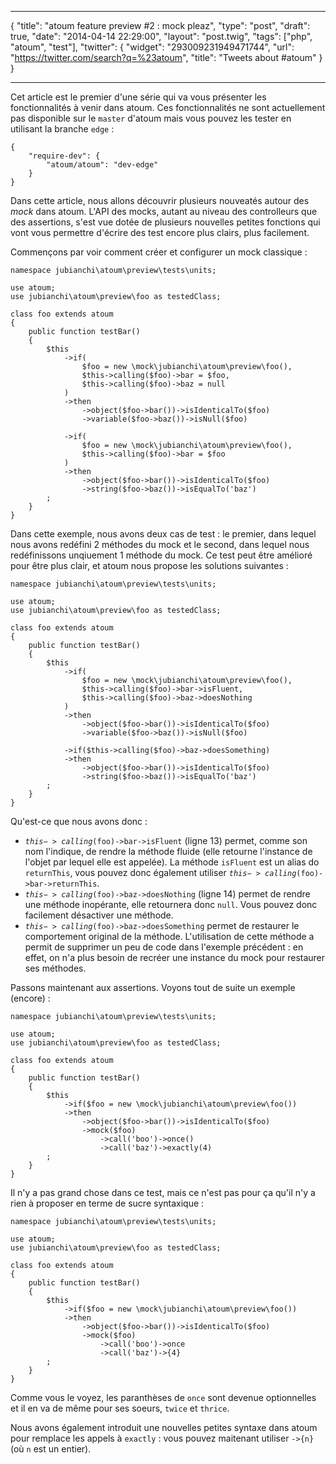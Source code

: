 ***
{
    "title": "atoum feature preview #2 : mock pleaz",
    "type": "post",
    "draft": true,
    "date": "2014-04-14 22:29:00",
    "layout": "post.twig",
    "tags": ["php", "atoum", "test"],
    "twitter": {
        "widget": "293009231949471744",
        "url": "https://twitter.com/search?q=%23atoum",
        "title": "Tweets about #atoum"
    }
}
***

Cet article est le premier d'une série qui va vous présenter les fonctionnalités à venir dans atoum.
Ces fonctionnalités ne sont actuellement pas disponible sur le <code>master</code> d'atoum mais vous pouvez les
tester en utilisant la branche <code>edge</code> :

<pre class="line-numbers"><code class="language-javascript">{
    "require-dev": {
        "atoum/atoum": "dev-edge"
    }
}</code></pre>

Dans cette article, nous allons découvrir plusieurs nouveatés autour des _mock_ dans atoum. L'API des mocks,
autant au niveau des controlleurs que des assertions, s'est vue dotée de plusieurs nouvelles petites fonctions
qui vont vous permettre d'écrire des test encore plus clairs, plus facilement.

Commençons par voir comment créer et configurer un mock classique :

<pre class="line-numbers"><code class="language-php">namespace jubianchi\atoum\preview\tests\units;

use atoum;
use jubianchi\atoum\preview\foo as testedClass;

class foo extends atoum
{
    public function testBar()
    {
        $this
            ->if(
                $foo = new \mock\jubianchi\atoum\preview\foo(),
                $this->calling($foo)->bar = $foo,
                $this->calling($foo)->baz = null
            )
            ->then
                ->object($foo->bar())->isIdenticalTo($foo)
                ->variable($foo->baz())->isNull($foo)

            ->if(
                $foo = new \mock\jubianchi\atoum\preview\foo(),
                $this->calling($foo)->bar = $foo
            )
            ->then
                ->object($foo->bar())->isIdenticalTo($foo)
                ->string($foo->baz())->isEqualTo('baz')
        ;
    }
}</code></pre>

Dans cette exemple, nous avons deux cas de test : le premier, dans lequel nous avons redéfini 2 méthodes du mock
et le second, dans lequel nous redéfinissons unqiuement 1 méthode du mock. Ce test peut être amélioré pour être plus
clair, et atoum nous propose les solutions suivantes :

<pre class="line-numbers"><code class="language-php">namespace jubianchi\atoum\preview\tests\units;

use atoum;
use jubianchi\atoum\preview\foo as testedClass;

class foo extends atoum
{
    public function testBar()
    {
        $this
            ->if(
                $foo = new \mock\jubianchi\atoum\preview\foo(),
                $this->calling($foo)->bar->isFluent,
                $this->calling($foo)->baz->doesNothing
            )
            ->then
                ->object($foo->bar())->isIdenticalTo($foo)
                ->variable($foo->baz())->isNull($foo)

            ->if($this->calling($foo)->baz->doesSomething)
            ->then
                ->object($foo->bar())->isIdenticalTo($foo)
                ->string($foo->baz())->isEqualTo('baz')
        ;
    }
}</code></pre>

Qu'est-ce que nous avons donc :

* <code>$this->calling($foo)->bar->isFluent</code> (ligne 13) permet, comme son nom l'indique, de rendre la méthode
fluide (elle retourne l'instance de l'objet par lequel elle est appelée). La méthode <code>isFluent</code> est un alias
do <code>returnThis</code>, vous pouvez donc également utiliser <code>$this->calling($foo)->bar->returnThis</code>.
* <code>$this->calling($foo)->baz->doesNothing</code> (ligne 14) permet de rendre une méthode inopérante, elle
retournera donc <code>null</code>. Vous pouvez donc facilement désactiver une méthode.
* <code>$this->calling($foo)->baz->doesSomething</code> permet de restaurer le comportement original de la méthode.
L'utilisation de cette méthode a permit de supprimer un peu de code dans l'exemple précédent : en effet, on n'a plus besoin
de recréer une instance du mock pour restaurer ses méthodes.

Passons maintenant aux assertions. Voyons tout de suite un exemple (encore) :

<pre class="line-numbers"><code class="language-php">namespace jubianchi\atoum\preview\tests\units;

use atoum;
use jubianchi\atoum\preview\foo as testedClass;

class foo extends atoum
{
    public function testBar()
    {
        $this
            ->if($foo = new \mock\jubianchi\atoum\preview\foo())
            ->then
                ->object($foo->bar())->isIdenticalTo($foo)
                ->mock($foo)
                    ->call('boo')->once()
                    ->call('baz')->exactly(4)
        ;
    }
}</code></pre>

Il n'y a pas grand chose dans ce test, mais ce n'est pas pour ça qu'il n'y a rien à proposer en terme de
sucre syntaxique :

<pre class="line-numbers"><code class="language-php">namespace jubianchi\atoum\preview\tests\units;

use atoum;
use jubianchi\atoum\preview\foo as testedClass;

class foo extends atoum
{
    public function testBar()
    {
        $this
            ->if($foo = new \mock\jubianchi\atoum\preview\foo())
            ->then
                ->object($foo->bar())->isIdenticalTo($foo)
                ->mock($foo)
                    ->call('boo')->once
                    ->call('baz')->{4}
        ;
    }
}</code></pre>

Comme vous le voyez, les paranthèses de <code>once</code> sont devenue optionnelles et il en va de même pour ses
soeurs, <code>twice</code> et <code>thrice</code>.

Nous avons également introduit une nouvelles petites syntaxe dans atoum pour remplace les appels à <code>exactly</code> :
vous pouvez maitenant utiliser <code>->{n}</code> (où <code>n</code> est un entier).
